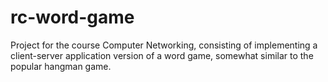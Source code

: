 # rc-word-game
Project for the course Computer Networking, consisting of implementing a client-server application version of a word
game, somewhat similar to the popular hangman game.
